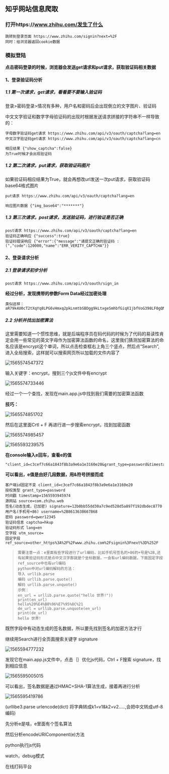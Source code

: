 ## 知乎网站信息爬取

### 打开https://www.zhihu.com/发生了什么

```
跳转到登录页面 https://www.zhihu.com/signin?next=%2F
同时：给浏览器返回cookie数据
```

### 模拟登陆

**点击密码登录的时候，浏览器会发送get请求和put请求，获取验证码相关数据**

#### 1、登录验证码分析

##### 1.1 第一次请求，get请求，看看要不要输入验证码

登录>密码登录>情况有多种，用户名和密码后会出现倒立的文字图片、验证码

中文文字验证和数字字母验证码的出现时根据发送请求拼接的字符串不一样导致的：

```
字母数字验证码get请求 https://www.zhihu.com/api/v3/oauth/captcha?lang=en
中文汉字验证码get请求 https://www.zhihu.com/api/v3/oauth/captcha?lang=cn
```

```
相应结果 {"show_captcha":false}
为True时候才会出现验证码
```

##### 1.2 第二次请求，put请求，获取验证码图片

如果验证码相应结果为True，就会再想改url发送一次put请求，获取验证码base64格式图片

```
put请求 https://www.zhihu.com/api/v3/oauth/captcha?lang=en
```

```
响应图片数据 {"img_base64":"*******"}
```

##### 1.3 第三次请求，post请求，发送验证码，进行验证是否正确

```
post请求 https://www.zhihu.com/api/v3/oauth/captcha?lang=en
验证码正确响应 {"success":true}
验证码错误响应 {"error":{"message":"请提交正确的验证码 :(","code":120000,"name":"ERR_VERITY_CAPTCHA"}}
```

#### 2、登录请求分析

##### 2.1 登录请求初步分析

```
post请求 https://www.zhihu.com/api/v3/oauth/sign_in
```

**经过分析，发现携带的参数Form Data经过加密处理**

```
类似这样：
aR79k4U0cT2tXqYq8LPG6vHmxq2pkLnmtbSBDgg9kLtxgeSmhbfGiqX1jbfVoG398LF0gQN0cT2tuqYq8LkMQbwGivwOgUxGw9e0g4e8kCV92vgBzh3qk4R92LkYFhVGwqoVJbCGST2tECx9BLkBEJXmST2tWbN1q9e0gAX1F93OUqNq8Lf02Ar0r02x2TY0EqYhHUcmoqVOUu3q8LPySTrqS8FX2820m8tyPU9qkLnm2LfBpwNmkveMcBtxgTYyG8t0e09qHqYpFu2qhgFBnU90c0FXgCFq1_FqUgrqHqSpngtqM8x924_BkC3VUbSBtq3qk478gGpucUO1PD3ZJCe8Xq2tgqNMsvSMS79h2MYxoLt0KMYqcQ9qr_LxgRVmZ9oMgGL1eBtxg_NMwGoM2JXMXq2tguVKKvwGEJHM3BtxgRF0zuFqrH9BrXxpggY8BTxyNguq6X2fS828G8OBFgr8Xq2tHgSVKbOBDBe8
```

##### 2.2 分析并找出加密算法

这里需要知道一个惯性思维，就是后端程序员在码代码的时候为了代码的易读性肯定会用一些常见的英文字母作为加密算法函数的命名，这里我们猜测加密算法的命名应该是encrypt这个单词，所以点击检查框右上角三个竖点，然后点“Search”,进入全局搜索，这样就可以搜索网页所以加载的文件内容了

![1565574547372](md_img/1565574547372.png)

输入关键字：encrypt，搜到三个js文件中有encrypt

![1565574733446](md_img/1565574733446.png)

经过一个一个查找，发现在main.app.js中找到我们需要的加密算法函数

**技巧：**

![1565574851702](md_img/1565574851702.png)

然后在这里面Crtl + F 再进行进一步搜索encrypt，找到加密函数

![1565574985457](md_img/1565574985457.png)

![1565593239575](md_img/1565593239575.png)

**在console输入e回车，查看e的值**

```
"client_id=c3cef7c66a1843f8b3a9e6a1e3160e20&grant_type=password&timestamp=1565593945974&source=com.zhihu.web&signature=12b0bb55dd30a7c9ed528d5a897f192dbdec8770&username=%2B8613638667868&password=qwer12345&captcha=hkup&lang=en&utm_source=&ref_source=other_https%3A%2F%2Fwww.zhihu.com%2Fsignin%3Fnext%3D%252F"
```

**可以看出，e值是由好几段数据，用&符号拼接而成**

```
客户端id固定不变 client_id=c3cef7c66a1843f8b3a9e6a1e3160e20
授权类型 grant_type=password
时间戳 timestamp=1565593945974
源网站 source=com.zhihu.web
签名(动态生成，已加密) signature=12b0bb55dd30a7c9ed528d5a897f192dbdec8770
用户名(手机号+86) username=%2B8613638667868
密码 password=qwer12345
验证码信息 captcha=hkup
验证码形式 lang=en
空字段 utm_source=
固定字段 ref_source=other_https%3A%2F%2Fwww.zhihu.com%2Fsignin%3Fnext%3D%252F
```

> ```
> 需要注意一点：e里面有些字段进行了url编码，比如手机号签名的+86的+号是%2B,还有如果验证码形式是点中文汉字那就是个坐标数据，一会有url编码数据，下面固定字段ref_source中也有url编码
> python中对url编码解码的方法：
> 导入 urllib.parse
> 编码 urllib.parse.quote()
> 解码 urllib.parse.unquote()
> 示例：
> en_url = urllib.parse.quote("hello 世界!"))
> print(en_url)
> hello%20%E4%B8%96%E7%95%8C%21
> de_url = urllib.parse.unquote(en_url)
> print(de_url)
> hello 世界!
> ```

既然字段中有动态生成的签名数据，所以要先找到签名的加密方法才行

继续用Search进行全页面搜索关键字 signature

![1565594777232](md_img/1565594777232.png)

发现它在main.app.js文件中，点击｛｝优化js代码，Ctrl + F搜索 signature，找到相应信息

![1565595005015](md_img/1565595005015.png)

可以看出，签名数据是通过HMAC+SHA-1算法生成，接着再进行分析

![1565595419786](md_img/1565595419786.png)



(urllibe3.parse  urlencode(dict) 将字典转成k1=v1&k2=v2.....,会把中文转成utf-8编码)

先分析e是啥，e里面有个签名算法

然后分析encodeURIComponent(e)方法

python执行js代码

watch，debug模式

在线打码平台

